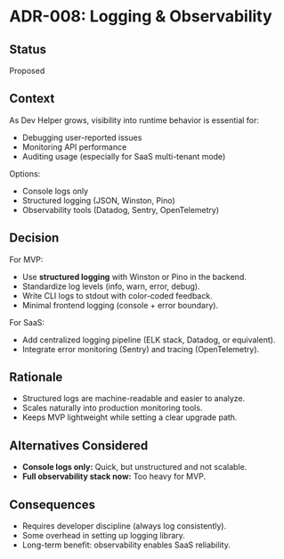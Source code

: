 # ADR-008: Logging & Observability

## Status
Proposed

## Context
As Dev Helper grows, visibility into runtime behavior is essential for:
- Debugging user-reported issues
- Monitoring API performance
- Auditing usage (especially for SaaS multi-tenant mode)

Options:
- Console logs only
- Structured logging (JSON, Winston, Pino)
- Observability tools (Datadog, Sentry, OpenTelemetry)

## Decision
For MVP:
- Use **structured logging** with Winston or Pino in the backend.
- Standardize log levels (info, warn, error, debug).
- Write CLI logs to stdout with color-coded feedback.
- Minimal frontend logging (console + error boundary).

For SaaS:
- Add centralized logging pipeline (ELK stack, Datadog, or equivalent).
- Integrate error monitoring (Sentry) and tracing (OpenTelemetry).

## Rationale
- Structured logs are machine-readable and easier to analyze.
- Scales naturally into production monitoring tools.
- Keeps MVP lightweight while setting a clear upgrade path.

## Alternatives Considered
- **Console logs only:** Quick, but unstructured and not scalable.
- **Full observability stack now:** Too heavy for MVP.

## Consequences
- Requires developer discipline (always log consistently).
- Some overhead in setting up logging library.
- Long-term benefit: observability enables SaaS reliability.
